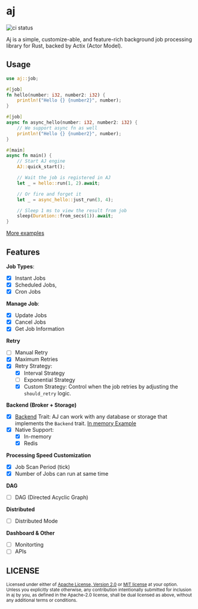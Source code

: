 # aj
![ci status](https://github.com/cptrodgers/aj/actions/workflows/test-and-build.yml/badge.svg)

Aj is a simple, customize-able, and feature-rich background job processing library for Rust, backed by Actix (Actor Model).

## Usage



```rust
use aj::job;

#[job]
fn hello(number: i32, number2: i32) {
    println!("Hello {} {number2}", number);
}

#[job]
async fn async_hello(number: i32, number2: i32) {
    // We support async fn as well
    println!("Hello {} {number2}", number);
}

#[main]
async fn main() {
    // Start AJ engine
    AJ::quick_start();

    // Wait the job is registered in AJ
    let _ = hello::run(1, 2).await;

    // Or fire and forget it
    let _ = async_hello::just_run(3, 4);

    // Sleep 1 ms to view the result from job
    sleep(Duration::from_secs(1)).await;
}
```

[More examples](https://github.com/cptrodgers/aj/tree/master/aj/examples)

## Features

**Job Types**:
- [x] Instant Jobs
- [x] Scheduled Jobs,
- [x] Cron Jobs

**Manage Job**:
- [x] Update Jobs
- [x] Cancel Jobs
- [x] Get Job Information

**Retry**
- [ ] Manual Retry
- [x] Maximum Retries
- [x] Retry Strategy:
  - [x] Interval Strategy
  - [ ] Exponential Strategy
  - [x] Custom Strategy: Control when the job retries by adjusting the `should_retry` logic.

**Backend (Broker + Storage)**
- [x] [Backend](https://github.com/cptrodgers/aj/blob/master/aj_core/src/backend/types.rs#L16) Trait: AJ can work with any database or storage that implements the `Backend` trait. [In memory Example](https://github.com/cptrodgers/aj/blob/master/aj_core/src/backend/mem.rs)
- [x] Native Support:
  - [x] In-memory
  - [x] Redis

**Processing Speed Customization**
- [x] Job Scan Period (tick)
- [x] Number of Jobs can run at same time

**DAG**
- [ ] DAG (Directed Acyclic Graph)

**Distributed**
- [ ] Distributed Mode

**Dashboard & Other**
- [ ] Monitorting
- [ ] APIs

## LICENSE

<sup>
Licensed under either of <a href="LICENSE-APACHE">Apache License, Version
2.0</a> or <a href="LICENSE-MIT">MIT license</a> at your option.
</sup>

<br>

<sub>
Unless you explicitly state otherwise, any contribution intentionally submitted
for inclusion in aj by you, as defined in the Apache-2.0 license, shall be
dual licensed as above, without any additional terms or conditions.
</sub>
